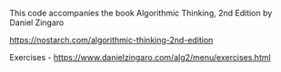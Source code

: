 This code accompanies the book 
Algorithmic Thinking, 2nd Edition
by Daniel Zingaro

https://nostarch.com/algorithmic-thinking-2nd-edition

Exercises - https://www.danielzingaro.com/alg2/menu/exercises.html